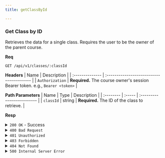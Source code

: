 ```yaml
---
title: getClassById

---
```


### Get Class by ID

Retrieves the data for a single class. Requires the user to be the owner of the parent course.

**Req**
```
GET /api/v1/classes/:classId
```

**Headers**
| Name            | Description                               |
| :-------------- | :---------------------------------------- |
| `Authorization` | **Required.** The course owner's session Bearer token. e.g., `Bearer <token>` |

**Path Parameters**
| Name      | Type   | Description                |
| :-------- | :----- | :------------------------- |
| `classId` | string | **Required.** The ID of the class to retrieve. |

**Resp**
<details>
<summary><code>200 OK</code> - Success</summary>

```json
{
  "code": 200,
  "message": "success",
  "data": {
    "classData": {
      "_id": "60d0fe4f5311236168a109cb",
      "course_id": "60d0fe4f5311236168a109ca",
      "class_name": "Variables and Data Types",
      "class_subtitle": "Learn the basics",
      "class_order": 1,
      "chapter_ids": [
        "60d0fe4f5311236168a109cc",
        "60d0fe4f5311236168a109cd"
      ]
    }
  }
}
```
</details>

<details>
<summary><code>400 Bad Request</code></summary>
```json
{ "code": 400, "message": "Invalid class_id format", "data": null }
```
</details>

<details>
<summary><code>401 Unauthorized</code></summary>
```json
{ "code": 401, "message": "invalid or expired token", "data": null }
```
</details>

<details>
<summary><code>403 Forbidden</code></summary>
```json
{ "code": 403, "message": "You are not authorized to view this class", "data": null }
```
</details>

<details>
<summary><code>404 Not Found</code></summary>
Possible `message` values:
* `"Class not found"`
* `"Associated course not found"`
```json
{ "code": 404, "message": "...", "data": null }
```
</details>

<details>
<summary><code>500 Internal Server Error</code></summary>
```json
{ "code": 500, "message": "Internal Server Error", "data": null }
```
</details>